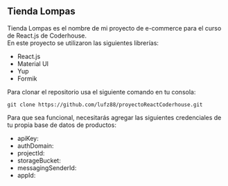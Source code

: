## Tienda Lompas

Tienda Lompas es el nombre de mi proyecto de e-commerce para el curso de React.js de Coderhouse.  
En este proyecto se utilizaron las siguientes librerías:

*   React.js
*   Material UI
*   Yup
*   Formik

Para clonar el repositorio usa el siguiente comando en tu consola:

`git clone https://github.com/lufz88/proyectoReactCoderhouse.git`

Para que sea funcional, necesitarás agregar las siguientes credenciales de tu propia base de datos de productos:

*   apiKey: 
*   authDomain:
*   projectId: 
*   storageBucket: 
*   messagingSenderId: 
*   appId:
